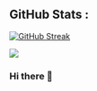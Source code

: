 ## GitHub Stats :
[![GitHub Streak](https://streak-stats.demolab.com?user=gizmo-rt&theme=vision-friendly-dark)](https://git.io/streak-stats)

![](https://komarev.com/ghpvc/?username=gizmo-rt)

### Hi there 👋

<!--
**gizmo-rt/gizmo-rt** is a ✨ _special_ ✨ repository because its `README.md` (this file) appears on your GitHub profile.

Here are some ideas to get you started:

- 🔭 I’m currently working on ...
- 🌱 I’m currently learning ...
- 👯 I’m looking to collaborate on ...
- 🤔 I’m looking for help with ...
- 💬 Ask me about ...
- 📫 How to reach me: ...
- 😄 Pronouns: ...
- ⚡ Fun fact: ...
-->
